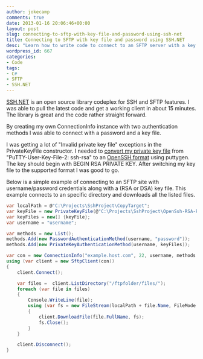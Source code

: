 ```yaml
---
author: jokecamp
comments: true
date: 2013-01-16 20:06:46+00:00
layout: post
slug: connecting-to-sftp-with-key-file-and-password-using-ssh-net
title: Connecting to SFTP with key file and password using SSH.NET
desc: "Learn how to write code to connect to an SFTP server with a key file and password using the C# library SSH.NET"
wordpress_id: 667
categories:
- Code
tags:
- C#
- SFTP
- SSH.NET
---
```


[SSH.NET](http://sshnet.codeplex.com/) is an open source library codeplex for SSH and SFTP features. I was able to pull the latest code and get a working client in about 15 minutes. The library is great and the code rather straight forward.

By creating my own ConnectionInfo instance with two authentication methods I was able to connect with a password and a key file.

I was getting a lot of "Invalid private key file" exceptions in the PrivateKeyFile constructor. I needed to [convert my private key file](http://sshnet.codeplex.com/discussions/395583) from "PuTTY-User-Key-File-2: ssh-rsa" to an [OpenSSH format](http://www.openssh.com/faq.html#1.1) using puttygen. The key should begin with BEGIN RSA PRIVATE KEY. After switching my key file to the supported format I was good to go.

Below is a simple example of connecting to an SFTP site with username/password credentials along with a (RSA or DSA) key file. This example connects to an specific directory and downloads all the listed files.

```csharp
var localPath = @"C:\Projects\SshProject\CopyTarget";
var keyFile = new PrivateKeyFile(@"C:\Projects\SshProject\OpenSsh-RSA-key.ppk");
var keyFiles = new[] {keyFile};
var username = "username";

var methods = new List();
methods.Add(new PasswordAuthenticationMethod(username, "password"));
methods.Add(new PrivateKeyAuthenticationMethod(username, keyFiles));

var con = new ConnectionInfo("example.host.com", 22, username, methods.ToArray());
using (var client = new SftpClient(con))
{
    client.Connect();

    var files =  client.ListDirectory("/ftpfolder/files/");
    foreach (var file in files)
    {
        Console.WriteLine(file);
        using (var fs = new FileStream(localPath + file.Name, FileMode.Create))
        {
            client.DownloadFile(file.FullName, fs);
            fs.Close();
        }
    }

    client.Disconnect();
}
```
